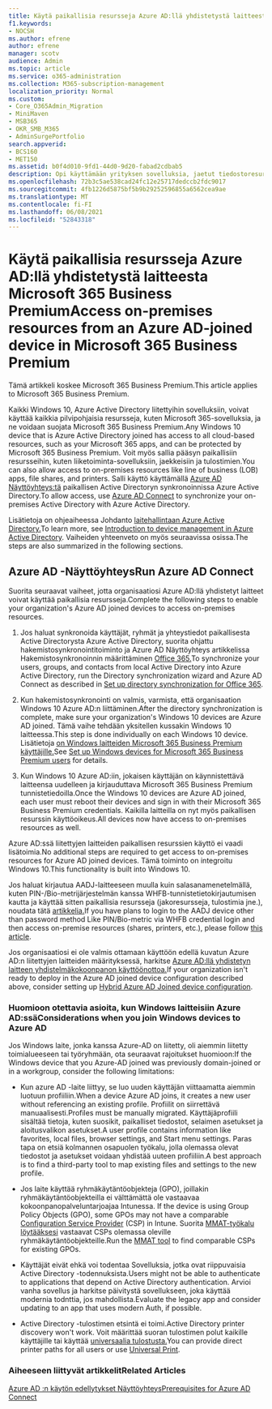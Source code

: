 ```yaml
---
title: Käytä paikallisia resursseja Azure AD:llä yhdistetystä laitteesta Microsoft 365 Business
f1.keywords:
- NOCSH
ms.author: efrene
author: efrene
manager: scotv
audience: Admin
ms.topic: article
ms.service: o365-administration
ms.collection: M365-subscription-management
localization_priority: Normal
ms.custom:
- Core_O365Admin_Migration
- MiniMaven
- MSB365
- OKR_SMB_M365
- AdminSurgePortfolio
search.appverid:
- BCS160
- MET150
ms.assetid: b0f4d010-9fd1-44d0-9d20-fabad2cdbab5
description: Opi käyttämään yrityksen sovelluksia, jaetut tiedostoresurssit ja tulostimet tai muut paikallisen Azure Active Directory Windows 10 avulla.
ms.openlocfilehash: 72b3c5ae538cad24fc12e25717dedccb2fdc9017
ms.sourcegitcommit: 4fb1226d5875bf5b9b29252596855a6562cea9ae
ms.translationtype: MT
ms.contentlocale: fi-FI
ms.lasthandoff: 06/08/2021
ms.locfileid: "52843318"
---
```

# <a name="access-on-premises-resources-from-an-azure-ad-joined-device-in-microsoft-365-business-premium"></a><span data-ttu-id="fdb50-103">Käytä paikallisia resursseja Azure AD:llä yhdistetystä laitteesta Microsoft 365 Business Premium</span><span class="sxs-lookup"><span data-stu-id="fdb50-103">Access on-premises resources from an Azure AD-joined device in Microsoft 365 Business Premium</span></span>

<span data-ttu-id="fdb50-104">Tämä artikkeli koskee Microsoft 365 Business Premium.</span><span class="sxs-lookup"><span data-stu-id="fdb50-104">This article applies to Microsoft 365 Business Premium.</span></span>

<span data-ttu-id="fdb50-105">Kaikki Windows 10, Azure Active Directory liitettyihin sovelluksiin, voivat käyttää kaikkia pilvipohjaisia resursseja, kuten Microsoft 365-sovelluksia, ja ne voidaan suojata Microsoft 365 Business Premium.</span><span class="sxs-lookup"><span data-stu-id="fdb50-105">Any Windows 10 device that is Azure Active Directory joined has access to all cloud-based resources, such as your Microsoft 365 apps, and can be protected by Microsoft 365 Business Premium.</span></span> <span data-ttu-id="fdb50-106">Voit myös sallia pääsyn paikallisiin resursseihin, kuten liiketoiminta-sovelluksiin, jaekkeisiin ja tulostimien.</span><span class="sxs-lookup"><span data-stu-id="fdb50-106">You can also allow access to on-premises resources like line of business (LOB) apps, file shares, and printers.</span></span> <span data-ttu-id="fdb50-107">Salli käyttö käyttämällä [Azure AD Näyttöyhteys:tä](/azure/active-directory/connect/active-directory-aadconnect) paikallisen Active Directoryn synkronoinnissa Azure Active Directory.</span><span class="sxs-lookup"><span data-stu-id="fdb50-107">To allow access, use [Azure AD Connect](/azure/active-directory/connect/active-directory-aadconnect) to synchronize your on-premises Active Directory with Azure Active Directory.</span></span>

<span data-ttu-id="fdb50-108">Lisätietoja on ohjeaiheessa Johdanto [laitehallintaan Azure Active Directory.](/azure/active-directory/device-management-introduction)</span><span class="sxs-lookup"><span data-stu-id="fdb50-108">To learn more, see [Introduction to device management in Azure Active Directory](/azure/active-directory/device-management-introduction).</span></span>
<span data-ttu-id="fdb50-109">Vaiheiden yhteenveto on myös seuraavissa osissa.</span><span class="sxs-lookup"><span data-stu-id="fdb50-109">The steps are also summarized in the following sections.</span></span>

## <a name="run-azure-ad-connect"></a><span data-ttu-id="fdb50-110">Azure AD -Näyttöyhteys</span><span class="sxs-lookup"><span data-stu-id="fdb50-110">Run Azure AD Connect</span></span>

<span data-ttu-id="fdb50-111">Suorita seuraavat vaiheet, jotta organisaatiosi Azure AD:llä yhdistetyt laitteet voivat käyttää paikallisia resursseja.</span><span class="sxs-lookup"><span data-stu-id="fdb50-111">Complete the following steps to enable your organization's Azure AD joined devices to access on-premises resources.</span></span>

1. <span data-ttu-id="fdb50-112">Jos haluat synkronoida käyttäjät, ryhmät ja yhteystiedot paikallisesta Active Directorysta Azure Active Directory, suorita ohjattu hakemistosynkronointitoiminto ja Azure AD Näyttöyhteys artikkelissa Hakemistosynkronoinnin määrittäminen [Office 365.](../enterprise/set-up-directory-synchronization.md)</span><span class="sxs-lookup"><span data-stu-id="fdb50-112">To synchronize your users, groups, and contacts from local Active Directory into Azure Active Directory, run the Directory synchronization wizard and Azure AD Connect as described in [Set up directory synchronization for Office 365](../enterprise/set-up-directory-synchronization.md).</span></span>

2. <span data-ttu-id="fdb50-113">Kun hakemistosynkronointi on valmis, varmista, että organisaation Windows 10 Azure AD:n liittäminen.</span><span class="sxs-lookup"><span data-stu-id="fdb50-113">After the directory synchronization is complete, make sure your organization's Windows 10 devices are Azure AD joined.</span></span> <span data-ttu-id="fdb50-114">Tämä vaihe tehdään yksitellen kussakin Windows 10 laitteessa.</span><span class="sxs-lookup"><span data-stu-id="fdb50-114">This step is done individually on each Windows 10 device.</span></span> <span data-ttu-id="fdb50-115">Lisätietoja [on Windows laitteiden Microsoft 365 Business Premium käyttäjille.](set-up-windows-devices.md)</span><span class="sxs-lookup"><span data-stu-id="fdb50-115">See [Set up Windows devices for Microsoft 365 Business Premium users](set-up-windows-devices.md) for details.</span></span>

3. <span data-ttu-id="fdb50-116">Kun Windows 10 Azure AD:iin, jokaisen käyttäjän on käynnistettävä laitteensa uudelleen ja kirjauduttava Microsoft 365 Business Premium tunnistetiedoilla.</span><span class="sxs-lookup"><span data-stu-id="fdb50-116">Once the Windows 10 devices are Azure AD joined, each user must reboot their devices and sign in with their Microsoft 365 Business Premium credentials.</span></span> <span data-ttu-id="fdb50-117">Kaikilla laitteilla on nyt myös paikallisen resurssin käyttöoikeus.</span><span class="sxs-lookup"><span data-stu-id="fdb50-117">All devices now have access to on-premises resources as well.</span></span>

<span data-ttu-id="fdb50-118">Azure AD:ssä liitettyjen laitteiden paikallisen resurssien käyttö ei vaadi lisätoimia.</span><span class="sxs-lookup"><span data-stu-id="fdb50-118">No additional steps are required to get access to on-premises resources for Azure AD joined devices.</span></span> <span data-ttu-id="fdb50-119">Tämä toiminto on integroitu Windows 10.</span><span class="sxs-lookup"><span data-stu-id="fdb50-119">This functionality is built into Windows 10.</span></span>

<span data-ttu-id="fdb50-120">Jos haluat kirjautua AADJ-laitteeseen muulla kuin salasanamenetelmällä, kuten PIN-/Bio-metrijärjestelmän kanssa WHFB-tunnistetietokirjautumisen kautta ja käyttää sitten paikallisia resursseja (jakoresursseja, tulostimia jne.), noudata tätä [artikkelia.](/windows/security/identity-protection/hello-for-business/hello-hybrid-aadj-sso-base)</span><span class="sxs-lookup"><span data-stu-id="fdb50-120">If you have plans to login to the AADJ device other than password method Like PIN/Bio-metric via WHFB credential login and then access on-premise resources (shares, printers, etc.), please follow [this article](/windows/security/identity-protection/hello-for-business/hello-hybrid-aadj-sso-base).</span></span>

<span data-ttu-id="fdb50-121">Jos organisaatiosi ei ole valmis ottamaan käyttöön edellä kuvatun Azure AD:n liitettyjen laitteiden määrityksessä, harkitse [Azure AD:llä yhdistetyn laitteen yhdistelmäkokoonpanon käyttöönottoa.](manage-windows-devices.md)</span><span class="sxs-lookup"><span data-stu-id="fdb50-121">If your organization isn't ready to deploy in the Azure AD joined device configuration described above, consider setting up [Hybrid Azure AD Joined device configuration](manage-windows-devices.md).</span></span>

### <a name="considerations-when-you-join-windows-devices-to-azure-ad"></a><span data-ttu-id="fdb50-122">Huomioon otettavia asioita, kun Windows laitteisiin Azure AD:ssä</span><span class="sxs-lookup"><span data-stu-id="fdb50-122">Considerations when you join Windows devices to Azure AD</span></span>

<span data-ttu-id="fdb50-123">Jos Windows laite, jonka kanssa Azure-AD on liitetty, oli aiemmin liitetty toimialueeseen tai työryhmään, ota seuraavat rajoitukset huomioon:</span><span class="sxs-lookup"><span data-stu-id="fdb50-123">If the Windows device that you Azure-AD joined was previously domain-joined or in a workgroup, consider the following limitations:</span></span>

- <span data-ttu-id="fdb50-124">Kun azure AD -laite liittyy, se luo uuden käyttäjän viittaamatta aiemmin luotuun profiiliin.</span><span class="sxs-lookup"><span data-stu-id="fdb50-124">When a device Azure AD joins, it creates a new user without referencing an existing profile.</span></span> <span data-ttu-id="fdb50-125">Profiilit on siirrettävä manuaalisesti.</span><span class="sxs-lookup"><span data-stu-id="fdb50-125">Profiles must be manually migrated.</span></span> <span data-ttu-id="fdb50-126">Käyttäjäprofiili sisältää tietoja, kuten suosikit, paikalliset tiedostot, selaimen asetukset ja aloitusvalikon asetukset.</span><span class="sxs-lookup"><span data-stu-id="fdb50-126">A user profile contains information like favorites, local files, browser settings, and Start menu settings.</span></span> <span data-ttu-id="fdb50-127">Paras tapa on etsiä kolmannen osapuolen työkalu, jolla olemassa olevat tiedostot ja asetukset voidaan yhdistää uuteen profiiliin.</span><span class="sxs-lookup"><span data-stu-id="fdb50-127">A best approach is to find a third-party tool to map existing files and settings to the new profile.</span></span>

- <span data-ttu-id="fdb50-128">Jos laite käyttää ryhmäkäytäntöobjekteja (GPO), joillakin ryhmäkäytäntöobjekteilla ei välttämättä ole vastaavaa kokoonpanopalveluntarjoajaa Intunessa. [](/windows/configuration/provisioning-packages/how-it-pros-can-use-configuration-service-providers)</span><span class="sxs-lookup"><span data-stu-id="fdb50-128">If the device is using Group Policy Objects (GPO), some GPOs may not have a comparable [Configuration Service Provider](/windows/configuration/provisioning-packages/how-it-pros-can-use-configuration-service-providers) (CSP) in Intune.</span></span> <span data-ttu-id="fdb50-129">Suorita [MMAT-työkalu löytääksesi](https://www.microsoft.com/download/details.aspx?id=45520) vastaavat CSPs olemassa oleville ryhmäkäytäntöobjekteille.</span><span class="sxs-lookup"><span data-stu-id="fdb50-129">Run the [MMAT tool](https://www.microsoft.com/download/details.aspx?id=45520) to find comparable CSPs for existing GPOs.</span></span>

- <span data-ttu-id="fdb50-130">Käyttäjät eivät ehkä voi todentaa Sovelluksia, jotka ovat riippuvaisia Active Directory -todennuksista.</span><span class="sxs-lookup"><span data-stu-id="fdb50-130">Users might not be able to authenticate to applications that depend on Active Directory authentication.</span></span> <span data-ttu-id="fdb50-131">Arvioi vanha sovellus ja harkitse päivitystä sovellukseen, joka käyttää modernia todnttia, jos mahdollista.</span><span class="sxs-lookup"><span data-stu-id="fdb50-131">Evaluate the legacy app and consider updating to an app that uses modern Auth, if possible.</span></span>

- <span data-ttu-id="fdb50-132">Active Directory -tulostimen etsintä ei toimi.</span><span class="sxs-lookup"><span data-stu-id="fdb50-132">Active Directory printer discovery won't work.</span></span> <span data-ttu-id="fdb50-133">Voit määrittää suoran tulostimen polut kaikille käyttäjille tai käyttää [universaalia tulostusta.](/universal-print/)</span><span class="sxs-lookup"><span data-stu-id="fdb50-133">You can provide direct printer paths for all users or use [Universal Print](/universal-print/).</span></span>

### <a name="related-articles"></a><span data-ttu-id="fdb50-134">Aiheeseen liittyvät artikkelit</span><span class="sxs-lookup"><span data-stu-id="fdb50-134">Related Articles</span></span>

[<span data-ttu-id="fdb50-135">Azure AD :n käytön edellytykset Näyttöyhteys</span><span class="sxs-lookup"><span data-stu-id="fdb50-135">Prerequisites for Azure AD Connect</span></span>](/azure/active-directory/hybrid/how-to-connect-install-prerequisites)
